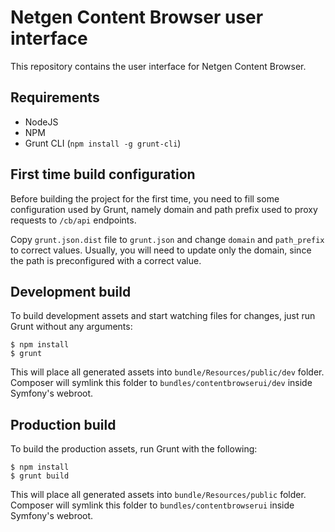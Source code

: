 Netgen Content Browser user interface
=====================================

This repository contains the user interface for Netgen Content Browser.

Requirements
------------

* NodeJS
* NPM
* Grunt CLI (`npm install -g grunt-cli`)

First time build configuration
------------------------------

Before building the project for the first time, you need to fill some configuration
used by Grunt, namely domain and path prefix used to proxy requests to `/cb/api`
endpoints.

Copy `grunt.json.dist` file to `grunt.json` and change `domain` and `path_prefix` to
correct values. Usually, you will need to update only the domain, since the path is
preconfigured with a correct value.

Development build
-----------------

To build development assets and start watching files for changes, just run
Grunt without any arguments:

```
$ npm install
$ grunt
```

This will place all generated assets into `bundle/Resources/public/dev` folder.
Composer will symlink this folder to `bundles/contentbrowserui/dev` inside
Symfony's webroot.

Production build
----------------

To build the production assets, run Grunt with the following:

```
$ npm install
$ grunt build
```

This will place all generated assets into `bundle/Resources/public` folder.
Composer will symlink this folder to `bundles/contentbrowserui` inside
Symfony's webroot.
